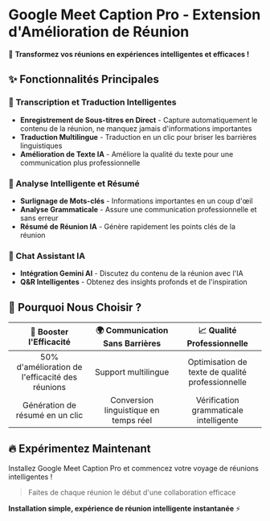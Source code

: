 # Google Meet Caption Pro - Extension d'Amélioration de Réunion

🚀 **Transformez vos réunions en expériences intelligentes et efficaces !**

## ✨ Fonctionnalités Principales

### 📝 Transcription et Traduction Intelligentes
- **Enregistrement de Sous-titres en Direct** - Capture automatiquement le contenu de la réunion, ne manquez jamais d'informations importantes
- **Traduction Multilingue** - Traduction en un clic pour briser les barrières linguistiques
- **Amélioration de Texte IA** - Améliore la qualité du texte pour une communication plus professionnelle

### 🎯 Analyse Intelligente et Résumé
- **Surlignage de Mots-clés** - Informations importantes en un coup d'œil
- **Analyse Grammaticale** - Assure une communication professionnelle et sans erreur
- **Résumé de Réunion IA** - Génère rapidement les points clés de la réunion

### 🤖 Chat Assistant IA
- **Intégration Gemini AI** - Discutez du contenu de la réunion avec l'IA
- **Q&R Intelligentes** - Obtenez des insights profonds et de l'inspiration

## 🎁 Pourquoi Nous Choisir ?

| 💼 Booster l'Efficacité | 🌍 Communication Sans Barrières | 📈 Qualité Professionnelle |
|:---:|:---:|:---:|
| 50% d'amélioration de l'efficacité des réunions | Support multilingue | Optimisation de texte de qualité professionnelle |
| Génération de résumé en un clic | Conversion linguistique en temps réel | Vérification grammaticale intelligente |

## 🔥 Expérimentez Maintenant

Installez Google Meet Caption Pro et commencez votre voyage de réunions intelligentes !

> Faites de chaque réunion le début d'une collaboration efficace

**Installation simple, expérience de réunion intelligente instantanée** ⚡
